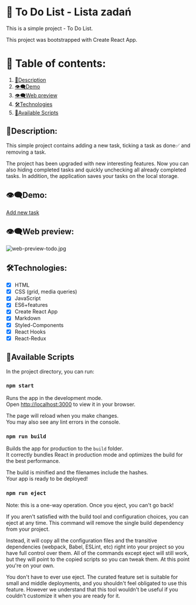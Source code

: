 # 📂 To Do List - Lista zadań
This is a simple project - To Do List.

This project was bootstrapped with Create React App.
# 📑 Table of contents:

1. [📌Description](#description)
2. [👁‍🗨Demo](#demo)
3. [👁‍🗨Web preview](#web-preview)
4. [🛠Technologies](#technologies)
5. [📌Available Scripts](#available-scripts)

## 📌Description:

This simple project contains adding a new task, ticking a task as done✅ and removing a task.

The project has been upgraded with new interesting features. Now you can also hiding completed tasks and quickly unchecking all already completed tasks. In addition, the application saves your tasks on the local storage.

## 👁‍🗨Demo:
[Add new task](https://maxnatalia.github.io/ToDoListReact/)
## 👁‍🗨Web preview:
![web-preview-todo.jpg](https://i.postimg.cc/Y9vmLFsv/web-preview-todo.jpg)
## 🛠Technologies:

- [x] HTML
- [x] CSS (grid, media queries)
- [x] JavaScript
- [x] ES6+features
- [x] Create React App
- [x] Markdown
- [x] Styled-Components
- [x] React Hooks
- [x] React-Redux
## 📌Available Scripts

In the project directory, you can run:

### `npm start`

Runs the app in the development mode.\
Open [http://localhost:3000](http://localhost:3000) to view it in your browser.

The page will reload when you make changes.\
You may also see any lint errors in the console.

### `npm run build`

Builds the app for production to the `build` folder.\
It correctly bundles React in production mode and optimizes the build for the best performance.

The build is minified and the filenames include the hashes.\
Your app is ready to be deployed!

### `npm run eject`
Note: this is a one-way operation. Once you eject, you can't go back!

If you aren't satisfied with the build tool and configuration choices, you can eject at any time. This command will remove the single build dependency from your project.

Instead, it will copy all the configuration files and the transitive dependencies (webpack, Babel, ESLint, etc) right into your project so you have full control over them. All of the commands except eject will still work, but they will point to the copied scripts so you can tweak them. At this point you're on your own.

You don't have to ever use eject. The curated feature set is suitable for small and middle deployments, and you shouldn't feel obligated to use this feature. However we understand that this tool wouldn't be useful if you couldn't customize it when you are ready for it.
